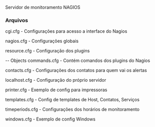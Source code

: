 Servidor de monitoramento NAGIOS

### Arquivos
cgi.cfg - Configurações para acesso a interface do Nagios

nagios.cfg - Configurações globais

resource.cfg - Configuração dos plugins



-- Objects
commands.cfg - Contém comandos dos plugins do Nagios

contacts.cfg - Configurações dos contatos para quem vai os alertas

localhost.cfg - Configuração do próprio servidor

printer.cfg - Exemplo de config para impressoras

templates.cfg - Config de templates de Host, Contatos, Serviços

timeperiods.cfg - Configurações dos horários de monitoramento

windows.cfg - Exemplo de config Windows
